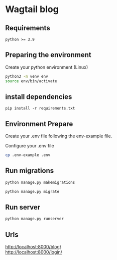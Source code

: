 # Wagtail blog

## Requirements

    python >= 3.9

## Preparing the environment

Create your python environment (Linux)

```bash
python3 -m venv env
source env/bin/activate
```

## install dependencies

`pip install -r requirements.txt`

## Environment Prepare

Create your .env file
following the env-example file.

Configure your .env file

```bash
cp .env-example .env
```

## Run migrations

```bash
python manage.py makemigrations
```

```bash
python manage.py migrate
```

## Run server

```bash
python manage.py runserver
```

## Urls

[http://localhost:8000/blog/](http://localhost:8000/blog/)  
[http://localhost:8000/login/](http://localhost:8000/login/)
